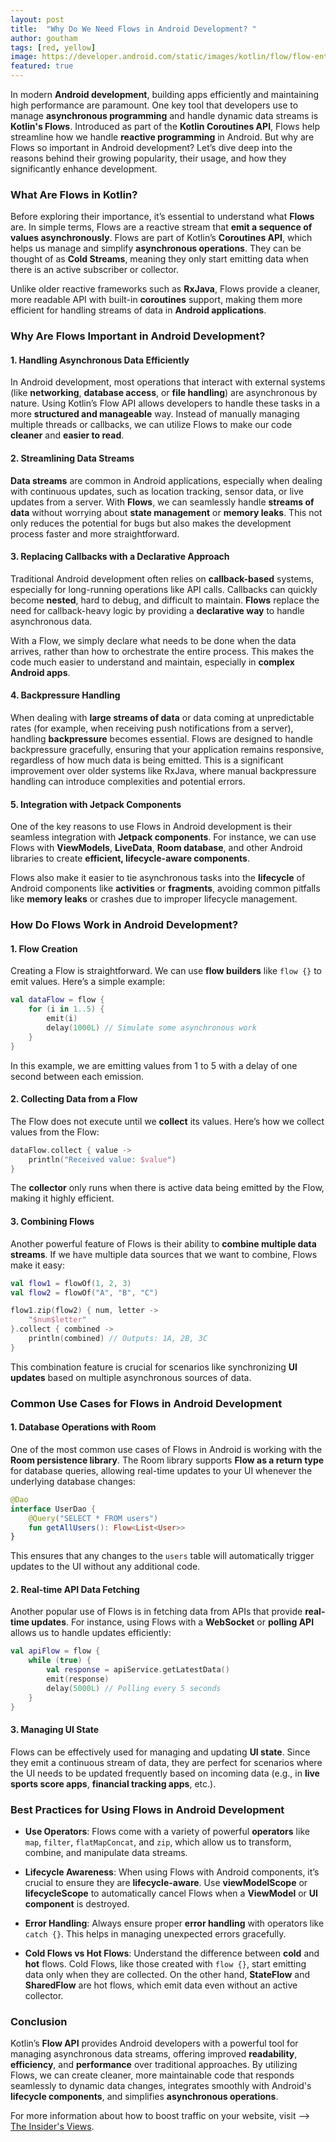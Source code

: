 ```yaml
---
layout: post
title:  "Why Do We Need Flows in Android Development? "
author: goutham
tags: [red, yellow]
image: https://developer.android.com/static/images/kotlin/flow/flow-entities.png
featured: true
---
```


In modern **Android development**, building apps efficiently and maintaining high performance are paramount. One key tool that developers use to manage **asynchronous programming** and handle dynamic data streams is **Kotlin's Flows**. Introduced as part of the **Kotlin Coroutines API**, Flows help streamline how we handle **reactive programming** in Android. But why are Flows so important in Android development? Let’s dive deep into the reasons behind their growing popularity, their usage, and how they significantly enhance development.

### **What Are Flows in Kotlin?**

Before exploring their importance, it’s essential to understand what **Flows** are. In simple terms, Flows are a reactive stream that **emit a sequence of values asynchronously**. Flows are part of Kotlin’s **Coroutines API**, which helps us manage and simplify **asynchronous operations**. They can be thought of as **Cold Streams**, meaning they only start emitting data when there is an active subscriber or collector.

Unlike older reactive frameworks such as **RxJava**, Flows provide a cleaner, more readable API with built-in **coroutines** support, making them more efficient for handling streams of data in **Android applications**.

### **Why Are Flows Important in Android Development?**

#### **1. Handling Asynchronous Data Efficiently**

In Android development, most operations that interact with external systems (like **networking**, **database access**, or **file handling**) are asynchronous by nature. Using Kotlin’s Flow API allows developers to handle these tasks in a more **structured and manageable** way. Instead of manually managing multiple threads or callbacks, we can utilize Flows to make our code **cleaner** and **easier to read**.

#### **2. Streamlining Data Streams**

**Data streams** are common in Android applications, especially when dealing with continuous updates, such as location tracking, sensor data, or live updates from a server. With **Flows**, we can seamlessly handle **streams of data** without worrying about **state management** or **memory leaks**. This not only reduces the potential for bugs but also makes the development process faster and more straightforward.

#### **3. Replacing Callbacks with a Declarative Approach**

Traditional Android development often relies on **callback-based** systems, especially for long-running operations like API calls. Callbacks can quickly become **nested**, hard to debug, and difficult to maintain. **Flows** replace the need for callback-heavy logic by providing a **declarative way** to handle asynchronous data.

With a Flow, we simply declare what needs to be done when the data arrives, rather than how to orchestrate the entire process. This makes the code much easier to understand and maintain, especially in **complex Android apps**.

#### **4. Backpressure Handling**

When dealing with **large streams of data** or data coming at unpredictable rates (for example, when receiving push notifications from a server), handling **backpressure** becomes essential. Flows are designed to handle backpressure gracefully, ensuring that your application remains responsive, regardless of how much data is being emitted. This is a significant improvement over older systems like RxJava, where manual backpressure handling can introduce complexities and potential errors.

#### **5. Integration with Jetpack Components**

One of the key reasons to use Flows in Android development is their seamless integration with **Jetpack components**. For instance, we can use Flows with **ViewModels**, **LiveData**, **Room database**, and other Android libraries to create **efficient, lifecycle-aware components**. 

Flows also make it easier to tie asynchronous tasks into the **lifecycle** of Android components like **activities** or **fragments**, avoiding common pitfalls like **memory leaks** or crashes due to improper lifecycle management.

### **How Do Flows Work in Android Development?**

#### **1. Flow Creation**

Creating a Flow is straightforward. We can use **flow builders** like `flow {}` to emit values. Here’s a simple example:

```kotlin
val dataFlow = flow {
    for (i in 1..5) {
        emit(i)
        delay(1000L) // Simulate some asynchronous work
    }
}
```

In this example, we are emitting values from 1 to 5 with a delay of one second between each emission.

#### **2. Collecting Data from a Flow**

The Flow does not execute until we **collect** its values. Here’s how we collect values from the Flow:

```kotlin
dataFlow.collect { value ->
    println("Received value: $value")
}
```

The **collector** only runs when there is active data being emitted by the Flow, making it highly efficient.

#### **3. Combining Flows**

Another powerful feature of Flows is their ability to **combine multiple data streams**. If we have multiple data sources that we want to combine, Flows make it easy:

```kotlin
val flow1 = flowOf(1, 2, 3)
val flow2 = flowOf("A", "B", "C")

flow1.zip(flow2) { num, letter ->
    "$num$letter"
}.collect { combined ->
    println(combined) // Outputs: 1A, 2B, 3C
}
```

This combination feature is crucial for scenarios like synchronizing **UI updates** based on multiple asynchronous sources of data.

### **Common Use Cases for Flows in Android Development**

#### **1. Database Operations with Room**

One of the most common use cases of Flows in Android is working with the **Room persistence library**. The Room library supports **Flow as a return type** for database queries, allowing real-time updates to your UI whenever the underlying database changes:

```kotlin
@Dao
interface UserDao {
    @Query("SELECT * FROM users")
    fun getAllUsers(): Flow<List<User>>
}
```

This ensures that any changes to the `users` table will automatically trigger updates to the UI without any additional code.

#### **2. Real-time API Data Fetching**

Another popular use of Flows is in fetching data from APIs that provide **real-time updates**. For instance, using Flows with a **WebSocket** or **polling API** allows us to handle updates efficiently:

```kotlin
val apiFlow = flow {
    while (true) {
        val response = apiService.getLatestData()
        emit(response)
        delay(5000L) // Polling every 5 seconds
    }
}
```

#### **3. Managing UI State**

Flows can be effectively used for managing and updating **UI state**. Since they emit a continuous stream of data, they are perfect for scenarios where the UI needs to be updated frequently based on incoming data (e.g., in **live sports score apps**, **financial tracking apps**, etc.).

### **Best Practices for Using Flows in Android Development**

- **Use Operators**: Flows come with a variety of powerful **operators** like `map`, `filter`, `flatMapConcat`, and `zip`, which allow us to transform, combine, and manipulate data streams.
  
- **Lifecycle Awareness**: When using Flows with Android components, it’s crucial to ensure they are **lifecycle-aware**. Use **viewModelScope** or **lifecycleScope** to automatically cancel Flows when a **ViewModel** or **UI component** is destroyed.

- **Error Handling**: Always ensure proper **error handling** with operators like `catch {}`. This helps in managing unexpected errors gracefully.

- **Cold Flows vs Hot Flows**: Understand the difference between **cold** and **hot** flows. Cold Flows, like those created with `flow {}`, start emitting data only when they are collected. On the other hand, **StateFlow** and **SharedFlow** are hot flows, which emit data even without an active collector.

### **Conclusion**

Kotlin’s **Flow API** provides Android developers with a powerful tool for managing asynchronous data streams, offering improved **readability**, **efficiency**, and **performance** over traditional approaches. By utilizing Flows, we can create cleaner, more maintainable code that responds seamlessly to dynamic data changes, integrates smoothly with Android's **lifecycle components**, and simplifies **asynchronous operations**.

For more information about how to boost traffic on your website, visit --> [The Insider's Views](https://www.theinsidersviews.com/search/label/SEO).